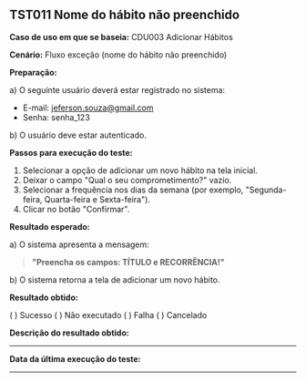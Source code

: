 ## TST011 Nome do hábito não preenchido

**Caso de uso em que se baseia:** CDU003 Adicionar Hábitos

**Cenário:** Fluxo exceção (nome do hábito não preenchido)

**Preparação:** 

a) O seguinte usuário deverá estar registrado no sistema:

* E-mail: jeferson.souza@gmail.com
* Senha: senha_123

b) O usuário deve estar autenticado.

**Passos para execução do teste:**

1. Selecionar a opção de adicionar um novo hábito na tela inicial.
2. Deixar o campo "Qual o seu comprometimento?" vazio.
3. Selecionar a frequência nos dias da semana (por exemplo, "Segunda-feira, Quarta-feira e Sexta-feira").
4. Clicar no botão "Confirmar".

**Resultado esperado:**

a) O sistema apresenta a mensagem:
>**"Preencha os campos: TÍTULO e RECORRÊNCIA!"**

b) O sistema retorna a tela de adicionar um novo hábito.

**Resultado obtido:**

( ) Sucesso
( ) Não executado
( ) Falha
( ) Cancelado

**Descrição do resultado obtido:**
___

**Data da última execução do teste:**
___
